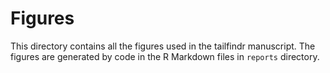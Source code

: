 
# Figures

This directory contains all the figures used in the tailfindr
manuscript. The figures are generated by code in the R Markdown files in
`reports` directory.
